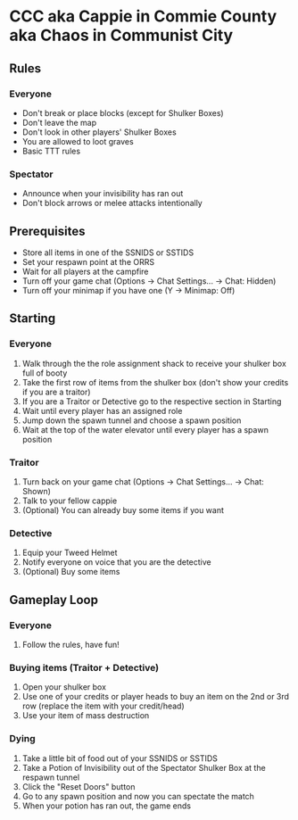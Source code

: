 # CCC aka Cappie in Commie County aka Chaos in Communist City

## Rules

### Everyone

- Don't break or place blocks (except for Shulker Boxes)
- Don't leave the map
- Don't look in other players' Shulker Boxes
- You are allowed to loot graves
- Basic TTT rules

### Spectator

- Announce when your invisibility has ran out
- Don't block arrows or melee attacks intentionally


## Prerequisites

- Store all items in one of the SSNIDS or SSTIDS
- Set your respawn point at the ORRS
- Wait for all players at the campfire
- Turn off your game chat (Options -> Chat Settings... -> Chat: Hidden)
- Turn off your minimap if you have one (Y -> Minimap: Off)


## Starting

### Everyone

1. Walk through the the role assignment shack to receive your shulker box full of booty
2. Take the first row of items from the shulker box (don't show your credits if you are a traitor)
3. If you are a Traitor or Detective go to the respective section in Starting
4. Wait until every player has an assigned role
5. Jump down the spawn tunnel and choose a spawn position
6. Wait at the top of the water elevator until every player has a spawn position

### Traitor

1. Turn back on your game chat (Options -> Chat Settings... -> Chat: Shown)
2. Talk to your fellow cappie
3. (Optional) You can already buy some items if you want

### Detective

1. Equip your Tweed Helmet
2. Notify everyone on voice that you are the detective
3. (Optional) Buy some items


## Gameplay Loop

### Everyone

1. Follow the rules, have fun!

### Buying items (Traitor + Detective)

1. Open your shulker box
2. Use one of your credits or player heads to buy an item on the 2nd or 3rd row (replace the item with your credit/head)
3. Use your item of mass destruction

### Dying

1. Take a little bit of food out of your SSNIDS or SSTIDS
2. Take a Potion of Invisibility out of the Spectator Shulker Box at the respawn tunnel
3. Click the "Reset Doors" button
4. Go to any spawn position and now you can spectate the match
5. When your potion has ran out, the game ends
